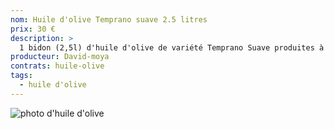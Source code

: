 ```yaml
---
nom: Huile d'olive Temprano suave 2.5 litres
prix: 30 €
description: >
  1 bidon (2,5l) d'huile d'olive de variété Temprano Suave produites à Valence (Espagne)
producteur: David-moya
contrats: huile-olive
tags: 
  - huile d'olive
---
```


![photo d'huile d'olive](huile-olive.jpg)